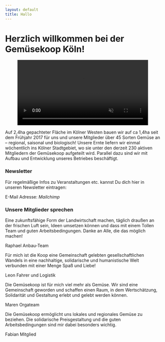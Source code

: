 ```yaml
---
layout: default
title: Hallo
---
```


# Herzlich willkommen bei der Gemüsekoop Köln!

<div class="wp-block-genesis-blocks-gb-container gb-block-container"><div class="gb-container-inside"><div class="gb-container-content" style="max-width:1600px">
<div class="wp-block-genesis-blocks-gb-container gb-block-container"><div class="gb-container-inside"><div class="gb-container-content" style="max-width:1600px">
<p></p>
</div></div></div>
<figure class="wp-block-video"><video autoplay="" controls="" loop="" 
muted="" src="/assets/videos/start_video.mp4" width="100%"></video></figure>
<p></p>
</div></div></div>


Auf 2,4ha gepachteter Fläche im Kölner Westen bauen wir auf ca 1,4ha seit dem Frühjahr 2017 für uns und unsere Mitglieder über 45 Sorten Gemüse an – regional, saisonal und biologisch! Unsere Ernte liefern wir einmal wöchentlich ins Kölner Stadtgebiet, wo sie unter den derzeit 230 aktiven Mitgliedern der Gemüsekoop aufgeteilt wird. Parallel dazu sind wir mit Aufbau und Entwicklung unseres Betriebes beschäftigt.


### Newsletter
Für regelmäßige Infos zu Veranstaltungen etc. kannst  Du dich hier in unseren Newsletter eintragen:

E-Mail Adresse: *Mailchimp*

### Unsere Mitglieder sprechen

Eine zukunftsfähige Form der Landwirtschaft machen, täglich draußen an der frischen Luft sein, Ideen umsetzen können und dass mit einem Tollen Team und guten Arbeitsbedingungen. Danke an Alle, die das möglich machen!

Raphael
Anbau-Team 

Für mich ist die Koop eine Gemeinschaft gelebten gesellschaftlichen Wandels in eine nachhaltige, solidarische und humanistische Welt verbunden mit einer Menge Spaß und Liebe!

Leon
Fahrer und Logistik 


Die Gemüsekoop ist für mich viel mehr als Gemüse. Wir sind eine Gemeinschaft geworden und schaffen einen Raum, in dem Wertschätzung, Solidarität und Gestaltung erlebt und gelebt werden können.

Maren
Orgateam 


Die Gemüsekoop ermöglicht uns lokales und regionales Gemüse zu beziehen. Die solidarische Preisgestaltung und die guten Arbeitsbedingungen sind mir dabei besonders wichtig.

Fabian
Mitglied 
